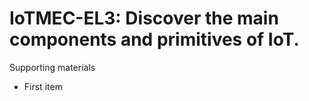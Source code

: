 # IoTMEC-EL3:  	Discover the main components and primitives of IoT.	 

Supporting materials

* First item